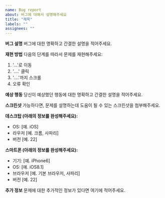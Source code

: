 ```yaml
---
name: Bug report
about: 버그에 대해서 설명해주세요
title: "제목"
labels: ""
assignees: ""
---
```


**버그 설명**
버그에 대한 명확하고 간결한 설명을 적어주세요.

**재현 방법**
다음의 단계를 따라서 문제를 재현해주세요:

1. '...'로 이동
2. '....' 클릭
3. '....'까지 스크롤
4. 오류 확인

**예상 행동**
당신이 예상했던 행동에 대한 명확하고 간결한 설명을 적어주세요.

**스크린샷**
가능하다면, 문제를 설명하는데 도움이 될 수 있는 스크린샷을 첨부해주세요.

**데스크탑 (아래의 정보를 완성해주세요):**

-   OS: [예. iOS]
-   라우저 [예. 크롬, 사파리]
-   버전 [예. 22]

**스마트폰 (아래의 정보를 완성해주세요):**

-   기기: [예. iPhone6]
-   OS: [예. iOS8.1]
-   브라우저 [예. 기본 브라우저, 사파리]
-   버전 [예. 22]

**추가 정보**
문제에 대한 추가적인 정보가 있다면 여기에 적어주세요.
